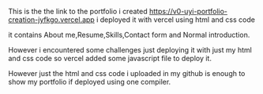This is the the link to the portfolio i created
https://v0-uyi-portfolio-creation-jyfkgo.vercel.app
i deployed it with vercel using html and css code

it contains About me,Resume,Skills,Contact form and Normal introduction.

However i encountered some challenges just deploying it with just my html and css code so vercel added some javascript file to deploy it.

However just the html and css code i uploaded in my github is enough to show my portfolio if deployed using one compiler.
